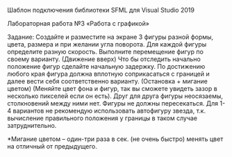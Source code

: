  Шаблон подключения библиотеки SFML для Visual Studio 2019  

Лабораторная работа №3
«Работа с графикой»

Задание:
Создайте и разместите на экране 3 фигуры разной формы, цвета, размера и при желании угла поворота. 
Для каждой фигуры определите разную скорость. Выполните перемещение фигур по своему варианту. (Движение вверх)
Что бы отследить начально положение фигур сделайте начальную задержку. 
По достижению любого края фигура должна вплотную соприкасаться с границей и далее вести себя соответственно варианту. (Остановка + мигание цветом) 
(Меняйте цвет фона и фигур, так вы сможете увидеть зазор в несколько пикселей если он есть). 
Друг для друга фигуры неосязаемы, столкновений между ними нет. Фигуры не должны пересекаться.
Для 1-4 вариантов не рекомендую использовать автофигуру звезда, т.к. вычисление правильного положения у границы в таком случае затруднительно.

*Мигание цветом – один-три раза в сек. (не очень быстро) менять цвет на отличный от предыдущего.